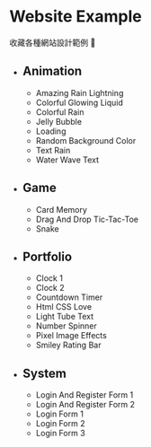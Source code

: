 # Website Example

收藏各種網站設計範例 📖

* ## Animation
    * Amazing Rain Lightning
    * Colorful Glowing Liquid
    * Colorful Rain
    * Jelly Bubble
    * Loading
    * Random Background Color
    * Text Rain
    * Water Wave Text
* ## Game
    * Card Memory
    * Drag And Drop Tic-Tac-Toe
    * Snake
* ## Portfolio
    * Clock 1
    * Clock 2
    * Countdown Timer
    * Html CSS Love
    * Light Tube Text
    * Number Spinner
    * Pixel Image Effects
    * Smiley Rating Bar
* ## System
    * Login And Register Form 1
    * Login And Register Form 2
    * Login Form 1
    * Login Form 2
    * Login Form 3

